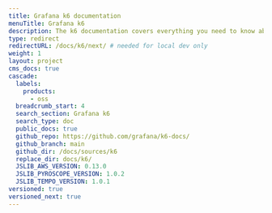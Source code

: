 ```yaml
---
title: Grafana k6 documentation
menuTitle: Grafana k6
description: The k6 documentation covers everything you need to know about k6 OSS, load testing, and performance testing.
type: redirect
redirectURL: /docs/k6/next/ # needed for local dev only
weight: 1
layout: project
cms_docs: true
cascade:
  labels:
    products:
      - oss
  breadcrumb_start: 4
  search_section: Grafana k6
  search_type: doc
  public_docs: true
  github_repo: https://github.com/grafana/k6-docs/
  github_branch: main
  github_dir: /docs/sources/k6
  replace_dir: docs/k6/
  JSLIB_AWS_VERSION: 0.13.0
  JSLIB_PYROSCOPE_VERSION: 1.0.2
  JSLIB_TEMPO_VERSION: 1.0.1
versioned: true
versioned_next: true
---
```

